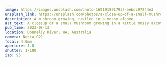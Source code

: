 ```yaml
---
image: https://images.unsplash.com/photo-1691918917939-eebdc97244e3
unsplash_link: https://unsplash.com/photos/a-close-up-of-a-small-mushroom-on-a-mossy-surface-lzlWJ5vIa24
description: A mushroom growing, nestled in a mossy alcove.
alt_text: A closeup of a small mushroom growing in a little mossy alcove. The moss is brown and green, and the photo is very vibrant and saturated.
pub_time: 2023-08-13
location: Donnelly River, WA, Australia
camera: Nokia G22
focal: 4.0mm
aperture: 1.8
shutter: 1/100
iso: 95
---
```

